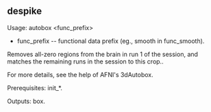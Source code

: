 despike
-------
Usage: autobox <func_prefix>

+ func_prefix -- functional data prefix (eg., smooth in func_smooth).

Removes all-zero regions from the brain in run 1 of the session, and matches the
remaining runs in the session to this crop..

For more details, see the help of AFNI's 3dAutobox.

Prerequisites: init_*.

Outputs: box.
